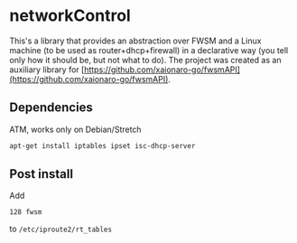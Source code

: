 # networkControl

This's a library that provides an abstraction over FWSM and a Linux machine (to be used as router+dhcp+firewall) in a declarative way (you tell only how it should be, but not what to do). The project was created as an auxiliary library for [https://github.com/xaionaro-go/fwsmAPI](https://github.com/xaionaro-go/fwsmAPI).

## Dependencies

ATM, works only on Debian/Stretch

```sh
apt-get install iptables ipset isc-dhcp-server
```
## Post install

Add

```
128 fwsm
```

to `/etc/iproute2/rt_tables`
